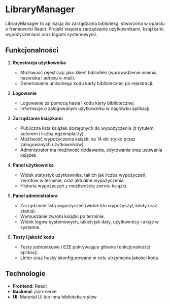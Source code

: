 # LibraryManager

LibraryManager to aplikacja do zarządzania biblioteką, stworzona w oparciu o frameworki React. Projekt wspiera zarządzanie użytkownikami, książkami, wypożyczeniami oraz logami systemowymi.

## Funkcjonalności

1. **Rejestracja użytkownika**

   - Możliwość rejestracji jako klient biblioteki (wprowadzenie imienia, nazwiska i adresu e-mail).
   - Generowanie unikalnego kodu karty bibliotecznej po rejestracji.

2. **Logowanie**

   - Logowanie za pomocą hasła i kodu karty bibliotecznej.
   - Informacje o zalogowanym użytkowniku w nagłówku aplikacji.

3. **Zarządzanie książkami**

   - Publiczna lista książek dostępnych do wypożyczenia (z tytułem, autorem i liczbą egzemplarzy).
   - Możliwość wypożyczenia książki na 14 dni (tylko przez zalogowanych użytkowników).
   - Administrator ma możliwość dodawania, edytowania oraz usuwania książek.

4. **Panel użytkownika**

   - Widok statystyk użytkownika, takich jak liczba wypożyczeń, zwrotów w terminie, oraz aktualne wypożyczenia.
   - Historia wypożyczeń z możliwością zwrotu książki.

5. **Panel administratora**

   - Zarządzanie listą wypożyczeń (widok kto wypożyczył, kiedy oraz status).
   - Wymuszanie zwrotu książki po terminie.
   - Widok logów systemowych, takich jak daty, użytkownicy i akcje w systemie.

6. **Testy i jakość kodu**
   - Testy jednostkowe i E2E pokrywające główne funkcjonalności aplikacji.
   - Linter oraz husky skonfigurowane w celu utrzymania jakości kodu.

## Technologie

- **Frontend**: React
- **Backend**: json-serve
- **UI**: Material UI lub inna biblioteka stylów
